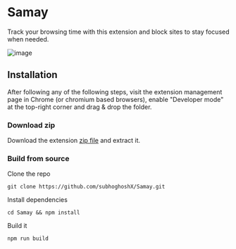 # Samay

Track your browsing time with this extension and block sites to stay focused when needed.

![image](https://github.com/user-attachments/assets/6b7ce034-1b8c-4dfc-8a50-82585dfcb95b)

## Installation

After following any of the following steps, visit the extension management page
in Chrome (or chromium based browsers), enable "Developer mode" at the top-right
corner and drag & drop the folder.

### Download zip

Download the extension [zip file](https://github.com/subhoghoshX/Samay/releases/download/v0.0.1/samay-v0.0.1.zip) and extract it.

### Build from source

Clone the repo

```
git clone https://github.com/subhoghoshX/Samay.git
```

Install dependencies

```
cd Samay && npm install
```

Build it

```
npm run build
```
